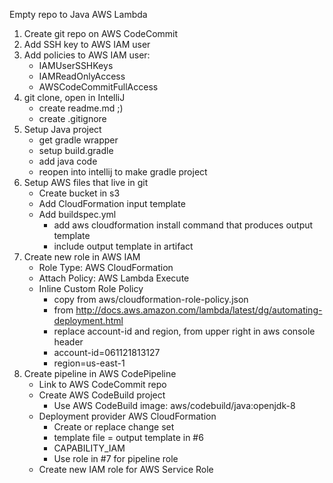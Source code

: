 Empty repo to Java AWS Lambda

1. Create git repo on AWS CodeCommit
2. Add SSH key to AWS IAM user
3. Add policies to AWS IAM user:
    * IAMUserSSHKeys
    * IAMReadOnlyAccess
    * AWSCodeCommitFullAccess
4. git clone, open in IntelliJ
    * create readme.md ;)
    * create .gitignore
5. Setup Java project
    * get gradle wrapper
    * setup build.gradle
    * add java code
    * reopen into intellij to make gradle project
6. Setup AWS files that live in git
    * Create bucket in s3
    * Add CloudFormation input template
    * Add buildspec.yml
      * add aws cloudformation install command that produces output template
      * include output template in artifact
7. Create new role in AWS IAM
    * Role Type: AWS CloudFormation
    * Attach Policy: AWS Lambda Execute
    * Inline Custom Role Policy
      * copy from aws/cloudformation-role-policy.json
      * from http://docs.aws.amazon.com/lambda/latest/dg/automating-deployment.html
      * replace account-id and region, from upper right in aws console header
      * account-id=061121813127
      * region=us-east-1 
8. Create pipeline in AWS CodePipeline
    * Link to AWS CodeCommit repo
    * Create AWS CodeBuild project
      * Use AWS CodeBuild image: aws/codebuild/java:openjdk-8
    * Deployment provider AWS CloudFormation
      * Create or replace change set
      * template file = output template in #6
      * CAPABILITY_IAM
      * Use role in #7 for pipeline role
    * Create new IAM role for AWS Service Role

